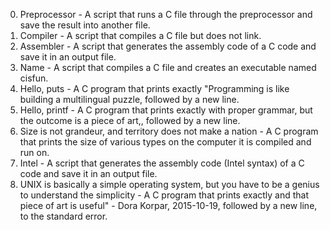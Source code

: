 0. Preprocessor - A script that runs a C file through the preprocessor and save the result into another file.
1. Compiler - A script that compiles a C file but does not link.
2. Assembler - A script that generates the assembly code of a C code and save it in an output file.
3. Name - A script that compiles a C file and creates an executable named cisfun.
4. Hello, puts - A C program that prints exactly "Programming is like building a multilingual puzzle, followed by a new line.
5. Hello, printf - A  C program that prints exactly with proper grammar, but the outcome is a piece of art,, followed by a new line.
6. Size is not grandeur, and territory does not make a nation - A C program that prints the size of various types on the computer it is compiled and run on.
7. Intel - A script that generates the assembly code (Intel syntax) of a C code and save it in an output file.
8. UNIX is basically a simple operating system, but you have to be a genius to understand the simplicity - A C program that prints exactly and that piece of art is useful" - Dora Korpar, 2015-10-19, followed by a new line, to the standard error.
